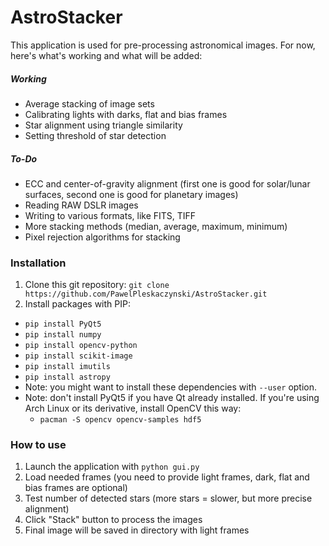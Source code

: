 # AstroStacker
This application is used for pre-processing astronomical images. For now,
here's what's working and what will be added:
##### Working
- Average stacking of image sets
- Calibrating lights with darks, flat and bias frames
- Star alignment using triangle similarity
- Setting threshold of star detection

##### To-Do
- ECC and center-of-gravity alignment (first one is good for solar/lunar
  surfaces, second one is good for planetary images)
- Reading RAW DSLR images
- Writing to various formats, like FITS, TIFF
- More stacking methods (median, average, maximum, minimum)
- Pixel rejection algorithms for stacking

### Installation
1. Clone this git repository: `git clone https://github.com/PawelPleskaczynski/AstroStacker.git`
2. Install packages with PIP:
 - `pip install PyQt5`
 - `pip install numpy`
 - `pip install opencv-python`
 - `pip install scikit-image`
 - `pip install imutils`
 - `pip install astropy`
 - Note: you might want to install these dependencies with `--user` option.
 - Note: don't install PyQt5 if you have Qt already installed. If you're using
 Arch Linux or its derivative, install OpenCV this way:
    - `pacman -S opencv opencv-samples hdf5`

### How to use
1. Launch the application with `python gui.py`
2. Load needed frames (you need to provide light frames, dark, flat and bias
  frames are optional)
3. Test number of detected stars (more stars = slower, but more
  precise alignment)
4. Click "Stack" button to process the images
5. Final image will be saved in directory with light frames
